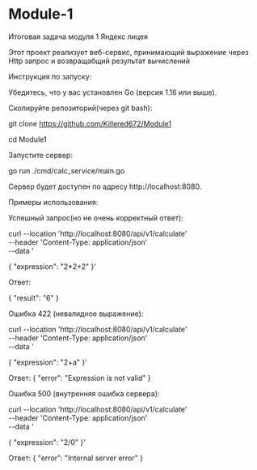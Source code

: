 # Module-1
Итоговая задача модуля 1 Яндекс лицея 

Этот проект реализует веб-сервис, принимающий выражение через Http запрос и возвращабщий результат вычислений

Инструкция по запуску:

Убедитесь, что у вас установлен Go (версия 1.16 или выше).

Скопируйте репозиторий(через git bash):

git clone https://github.com/Killered672/Module1

cd Module1

Запустите сервер:

go run ./cmd/calc_service/main.go

Сервер будет доступен по адресу http://localhost:8080.

Примеры использования:

Успешный запрос(но не очень корректный ответ):

curl --location 'http://localhost:8080/api/v1/calculate' \
--header 'Content-Type: application/json' \
--data '

{
  "expression": "2*2+2"
}'

Ответ:

{
  "result": "6"
}



Ошибка 422 (невалидное выражение):

curl --location 'http://localhost:8080/api/v1/calculate' \
--header 'Content-Type: application/json' \
--data '

{
  "expression": "2+a"
}'

Ответ:
{
  "error": "Expression is not valid"
}



Ошибка 500 (внутренняя ошибка сервера):

curl --location 'http://localhost:8080/api/v1/calculate' \
--header 'Content-Type: application/json' \
--data '

{
  "expression": "2/0"
}'

Ответ:
{
  "error": "Internal server error"
}
